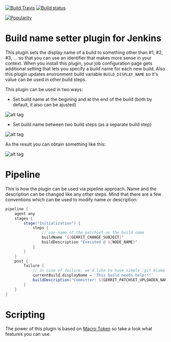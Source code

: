[![Build Travis](https://img.shields.io/travis/jenkinsci/build-name-setter-plugin/master.svg)](https://travis-ci.org/jenkinsci/build-name-setter-plugin)
[![Build status](https://ci.appveyor.com/api/projects/status/niut5mwbxdnht3pt/branch/master?svg=true)](https://ci.appveyor.com/project/damianszczepanik/build-name-setter-plugin/branch/master)

[![Popularity](https://img.shields.io/jenkins/plugin/i/build-name-setter.svg)](https://plugins.jenkins.io/build-name-setter)

# Build name setter plugin for Jenkins

This plugin sets the display name of a build to something other than #1, #2, #3, ... so that you can use an identifier
that makes more sense in your context. When you install this plugin, your job configuration page gets additional setting
that lets you specify a build name for each new build. Also this plugin updates environment build variable `BUILD_DISPLAY_NAME` so it's value can be used in other build steps.

This plugin can be used in two ways:

* Set build name at the begining and at the end of the build (both by default, it also can be ajusted)

![alt tag](./.README/Screenshot_build_env.png)

* Set build name between two build steps (as a separate build step)

![alt tag](./.README/Screenshot_build_step.png)

As the result you can obtain something like this:

![alt tag](./.README/Screenshot_build_name.png)

# Pipeline
This is how the plugin can be used via pipeline approach. Name and the description can be changed like any other steps.
Mind that there are a few conventions which can be used to modify name or description:
```groovy
pipeline {
    agent any
    stages {
        stage("Initialization") {
            steps {
                // use name of the patchset as the build name
                buildName "${GERRIT_CHANGE_SUBJECT}"
                buildDescription "Executed @ ${NODE_NAME}"
            }
        }
    }
    post {
        failure {
            // in case of failure, we'd like to have simple 'git blame' on build history :)
            currentBuild.displayName = 'This build needs help!!!'
            buildDescription("Committer: ${GERRIT_PATCHSET_UPLOADER_NAME}")
        }
    }
}
```

# Scripting
The power of this plugin is based on [Macro Token](https://wiki.jenkins.io/display/JENKINS/Token+Macro+Plugin) so take a look what features you can use.
